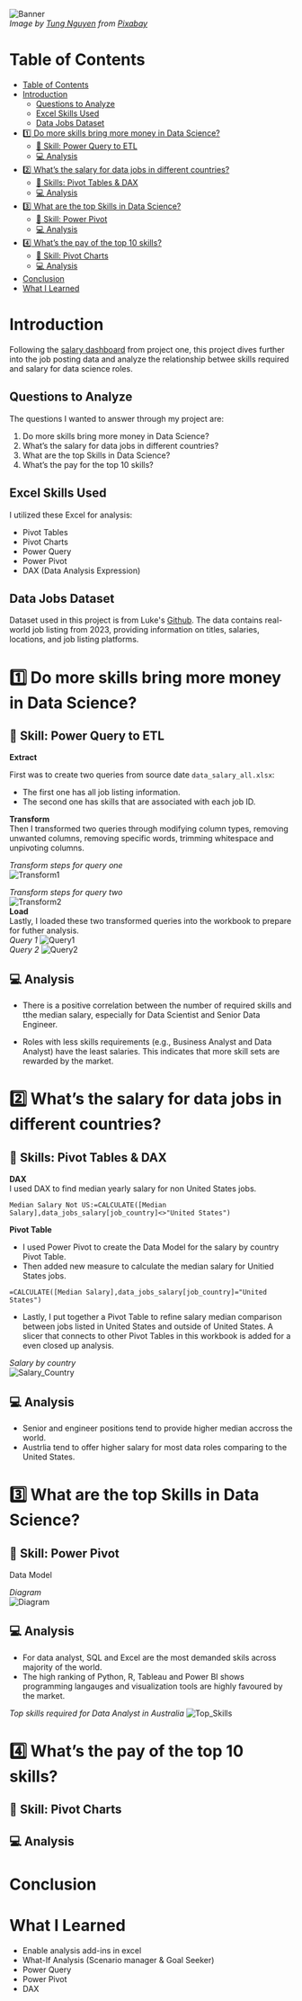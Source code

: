 ![Banner](/Project2_Analysis/images/P2_banner.jpg)  
*Image by <a href="https://pixabay.com/users/tungnguyen0905-17946924/?utm_source=link-attribution&utm_medium=referral&utm_campaign=image&utm_content=7111798">Tung Nguyen</a> from <a href="https://pixabay.com//?utm_source=link-attribution&utm_medium=referral&utm_campaign=image&utm_content=7111798">Pixabay</a>*  

# Table of Contents
- [Table of Contents](#table-of-contents)
- [Introduction](#introduction)
  - [Questions to Analyze](#questions-to-analyze)
  - [Excel Skills Used](#excel-skills-used)
  - [Data Jobs Dataset](#data-jobs-dataset)
- [:one: Do more skills bring more money in Data Science?](#onedo-more-skills-bring-more-money-in-data-science)
  - [:hammer: Skill: Power Query to ETL](#hammer-skill-power-query-to-etl)
  - [:computer: Analysis](#computer-analysis)
- [:two: What’s the salary for data jobs in different countries?](#twowhats-the-salary-for-data-jobs-in-different-countries)
  - [:hammer: Skills:  Pivot Tables \& DAX](#hammer-skills--pivot-tables--dax)
  - [:computer: Analysis](#computer-analysis-1)
- [:three: What are the top Skills in Data Science?](#threewhat-are-the-top-skills-in-data-science)
  - [:hammer: Skill: Power Pivot](#hammer-skill-power-pivot)
  - [:computer: Analysis](#computer-analysis-2)
- [:four: What’s the pay of the top 10 skills?](#fourwhats-the-pay-of-the-top-10-skills)
  - [:hammer: Skill: Pivot Charts](#hammer-skill-pivot-charts)
  - [:computer: Analysis](#computer-analysis-3)
- [Conclusion](#conclusion)
- [What I Learned](#what-i-learned)

# Introduction
Following the [salary dashboard](https://github.com/mchenliu/Excel_Project_Data_Job_Analysis/tree/main/Project1_Salary_Dashboard) from project one, this project dives further into the job posting data and analyze the relationship betwee skills required and salary for data science roles.

## Questions to Analyze
The questions I wanted to answer through my project are:

1. Do more skills bring more money in Data Science?
2. What’s the salary for data jobs in different countries?
3. What are the top Skills in Data Science?
4. What’s the pay for the top 10 skills?
   
## Excel Skills Used

I utilized these Excel for analysis:
- Pivot Tables
- Pivot Charts
- Power Query
- Power Pivot
- DAX (Data Analysis Expression)

## Data Jobs Dataset
Dataset used in this project is from Luke's [Github](https://github.com/lukebarousse/Excel_Data_Analytics_Course/tree/main). The data contains real-world job listing from 2023, providing information on titles, salaries, locations, and job listing platforms.
# :one: Do more skills bring more money in Data Science?  
## :hammer: Skill: Power Query to ETL
**Extract**  

First was to create two queries from source date `data_salary_all.xlsx`:  
  - The first one has all job listing information.
  - The second one has skills that are associated with each job ID.  

**Transform**  
Then I transformed two queries through modifying column types, removing unwanted columns, removing specific words, trimming whitespace and unpivoting columns.  

*Transform steps for query one*  
![Transform1](/Project2_Analysis/images/Transform1.png)  

*Transform steps for query two*  
![Transform2](/Project2_Analysis/images/Transform2.png)  
**Load**  
Lastly, I loaded these two transformed queries into the workbook to prepare for futher analysis.  
*Query 1*
![Query1](/Project2_Analysis/images/Query1.png)  
*Query 2*
![Query2](/Project2_Analysis/images/Query2.png)  

## :computer: Analysis  
- There is a positive correlation between the number of required skills and tthe median salary, especially for Data Scientist and Senior Data Engineer.  
   
- Roles with less skills requirements (e.g., Business Analyst and Data Analyst) have the least salaries. This indicates that more skill sets are rewarded by the market.  

# :two: What’s the salary for data jobs in different countries?
## :hammer: Skills:  Pivot Tables & DAX  

**DAX**    
I used DAX to find median yearly salary for non United States jobs.  

```
Median Salary Not US:=CALCULATE([Median Salary],data_jobs_salary[job_country]<>"United States")
```  
**Pivot Table**
- I used Power Pivot to create the Data Model for the salary by country Pivot Table.  
- Then added new measure to calculate the median salary for Unitied States jobs.  
```
=CALCULATE([Median Salary],data_jobs_salary[job_country]="United States")
```
- Lastly, I put together a Pivot Table to refine salary median comparison between jobs listed in United States and outside of United States. A slicer that connects to other Pivot Tables in this workbook is added for a even closed up analysis.

*Salary by country*  
![Salary_Country](//Project2_Analysis/images/Salary_Country.png)

## :computer: Analysis

- Senior and engineer positions tend to provide higher median accross the world.
- Austrlia tend to offer higher salary for most data roles comparing to the United States.

# :three: What are the top Skills in Data Science?
## :hammer: Skill: Power Pivot  
Data Model  

*Diagram*  
![Diagram](/Project2_Analysis/images/Diagram.png)  


## :computer: Analysis  
- For data analyst, SQL and Excel are the most demanded skils across majority of the world.
- The high ranking of Python, R, Tableau and Power BI shows programming langauges and visualization tools are highly favoured by the market.  
  
*Top skills required for Data Analyst in Australia*
![Top_Skills](/Project2_Analysis/images/Top_skills.png)
# :four: What’s the pay of the top 10 skills?
## :hammer: Skill: Pivot Charts  
## :computer: Analysis
# Conclusion
# What I Learned
- Enable analysis add-ins in excel
- What-If Analysis (Scenario manager & Goal Seeker)
- Power Query
- Power Pivot
- DAX
